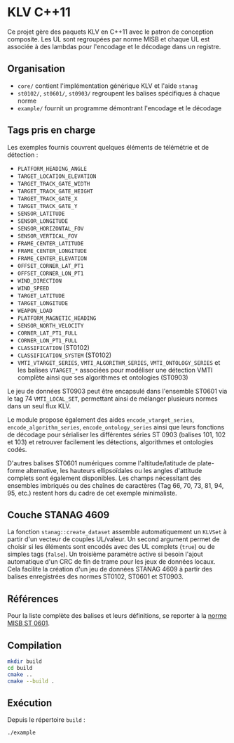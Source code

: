 # KLV C++11

Ce projet gère des paquets KLV en C++11 avec le patron de conception composite.
Les UL sont regroupées par norme MISB et chaque UL est associée à des lambdas
pour l'encodage et le décodage dans un registre.

## Organisation

- `core/` contient l'implémentation générique KLV et l'aide `stanag`
- `st0102/`, `st0601/`, `st0903/` regroupent les balises spécifiques à chaque norme
- `example/` fournit un programme démontrant l'encodage et le décodage

## Tags pris en charge

Les exemples fournis couvrent quelques éléments de télémétrie et de détection :

- `PLATFORM_HEADING_ANGLE`
- `TARGET_LOCATION_ELEVATION`
- `TARGET_TRACK_GATE_WIDTH`
- `TARGET_TRACK_GATE_HEIGHT`
- `TARGET_TRACK_GATE_X`
- `TARGET_TRACK_GATE_Y`
- `SENSOR_LATITUDE`
- `SENSOR_LONGITUDE`
- `SENSOR_HORIZONTAL_FOV`
- `SENSOR_VERTICAL_FOV`
- `FRAME_CENTER_LATITUDE`
- `FRAME_CENTER_LONGITUDE`
- `FRAME_CENTER_ELEVATION`
- `OFFSET_CORNER_LAT_PT1`
- `OFFSET_CORNER_LON_PT1`
- `WIND_DIRECTION`
- `WIND_SPEED`
- `TARGET_LATITUDE`
- `TARGET_LONGITUDE`
- `WEAPON_LOAD`
- `PLATFORM_MAGNETIC_HEADING`
- `SENSOR_NORTH_VELOCITY`
- `CORNER_LAT_PT1_FULL`
- `CORNER_LON_PT1_FULL`
- `CLASSIFICATION` (ST0102)
- `CLASSIFICATION_SYSTEM` (ST0102)
- `VMTI_VTARGET_SERIES`, `VMTI_ALGORITHM_SERIES`, `VMTI_ONTOLOGY_SERIES` et les
  balises `VTARGET_*` associées pour modéliser une détection VMTI complète ainsi
  que ses algorithmes et ontologies (ST0903)

Le jeu de données ST0903 peut être encapsulé dans l'ensemble ST0601 via le
tag 74 `VMTI_LOCAL_SET`, permettant ainsi de mélanger plusieurs normes dans un
seul flux KLV.

Le module propose également des aides `encode_vtarget_series`,
`encode_algorithm_series`, `encode_ontology_series` ainsi que leurs fonctions
de décodage pour sérialiser les différentes séries ST 0903 (balises 101, 102 et
103) et retrouver facilement les détections, algorithmes et ontologies codés.

D'autres balises ST0601 numériques comme l'altitude/latitude de plate-forme
alternative, les hauteurs ellipsoïdales ou les angles d'attitude complets sont
également disponibles. Les champs nécessitant des ensembles imbriqués ou des
chaînes de caractères (Tag 66, 70, 73, 81, 94, 95, etc.) restent hors du
cadre de cet exemple minimaliste.

## Couche STANAG 4609

La fonction `stanag::create_dataset` assemble automatiquement un `KLVSet`
à partir d'un vecteur de couples UL/valeur. Un second argument permet de
choisir si les éléments sont encodés avec des UL complets (`true`) ou de
simples tags (`false`). Un troisième paramètre active si besoin l'ajout
automatique d'un CRC de fin de trame pour les jeux de données locaux.
Cela facilite la création d'un jeu de données STANAG 4609 à partir des
balises enregistrées des normes ST0102, ST0601 et ST0903.

## Références

Pour la liste complète des balises et leurs définitions, se reporter à la
[norme MISB ST 0601](https://upload.wikimedia.org/wikipedia/commons/1/19/MISB_Standard_0601.pdf).

## Compilation

```sh
mkdir build
cd build
cmake ..
cmake --build .
```

## Exécution

Depuis le répertoire `build` :

```sh
./example
```
